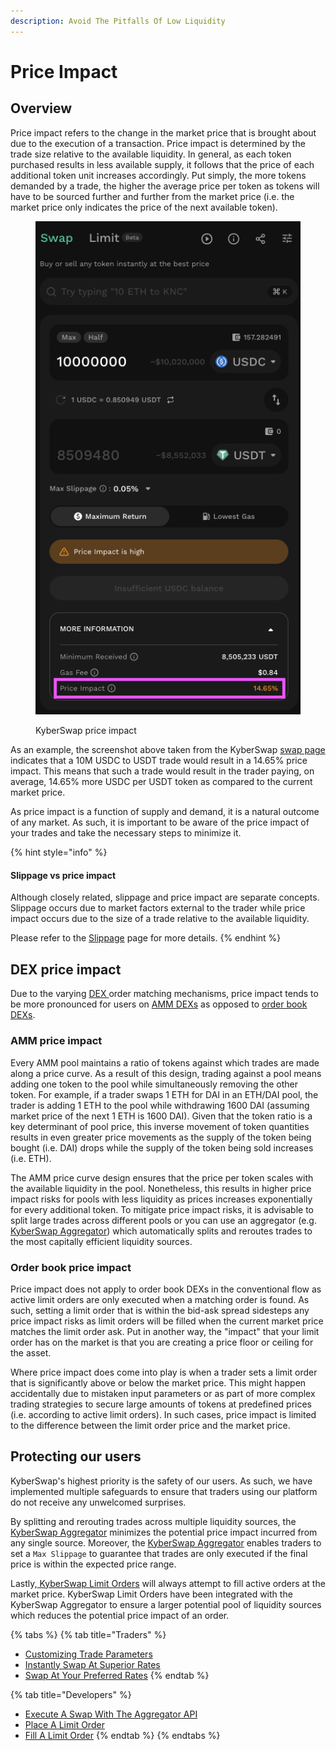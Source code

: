 ```yaml
---
description: Avoid The Pitfalls Of Low Liquidity
---
```


# Price Impact

## Overview

Price impact refers to the change in the market price that is brought about due to the execution of a transaction. Price impact is determined by the trade size relative to the available liquidity. In general, as each token purchased results in less available supply, it follows that the price of each additional token unit increases accordingly. Put simply, the more tokens demanded by a trade, the higher the average price per token as tokens will have to be sourced further and further from the market price (i.e. the market price only indicates the price of the next available token).

<figure><img src="../../../.gitbook/assets/image (100).png" alt=""><figcaption><p>KyberSwap price impact</p></figcaption></figure>

As an example, the screenshot above taken from the KyberSwap [swap page](https://kyberswap.com/swap) indicates that a 10M USDC to USDT trade would result in a 14.65% price impact. This means that such a trade would result in the trader paying, on average, 14.65% more USDC per USDT token as compared to the current market price.

As price impact is a function of supply and demand, it is a natural outcome of any market. As such, it is important to be aware of the price impact of your trades and take the necessary steps to minimize it.&#x20;

{% hint style="info" %}
#### Slippage vs price impact

Although closely related, slippage and price impact are separate concepts. Slippage occurs due to market factors external to the trader while price impact occurs due to the size of a trade relative to the available liquidity.

Please refer to the [Slippage](slippage.md) page for more details.
{% endhint %}

## DEX price impact

Due to the varying [DEX ](decentralised-exchange-dex.md)order matching mechanisms, price impact tends to be more pronounced for users on [AMM DEXs](automated-market-maker.md) as opposed to [order book DEXs](order-book.md).

### AMM price impact

Every AMM pool maintains a ratio of tokens against which trades are made along a price curve. As a result of this design, trading against a pool means adding one token to the pool while simultaneously removing the other token. For example, if a trader swaps 1 ETH for DAI in an ETH/DAI pool, the trader is adding 1 ETH to the pool while withdrawing 1600 DAI (assuming market price of the next 1 ETH is 1600 DAI). Given that the token ratio is a key determinant of pool price, this inverse movement of token quantities results in even greater price movements as the supply of the token being bought (i.e. DAI) drops while the supply of the token being sold increases (i.e. ETH).

The AMM price curve design ensures that the price per token scales with the available liquidity in the pool. Nonetheless, this results in higher price impact risks for pools with less liquidity as prices increases exponentially for every additional token. To mitigate price impact risks, it is advisable to split large trades across different pools or you can use an aggregator (e.g. [KyberSwap Aggregator](../../../kyberswap-solutions/kyberswap-aggregator/)) which automatically splits and reroutes trades to the most capitally efficient liquidity sources.

### Order book price impact

Price impact does not apply to order book DEXs in the conventional flow as active limit orders are only executed when a matching order is found. As such, setting a limit order that is within the bid-ask spread sidesteps any price impact risks as limit orders will be filled when the current market price matches the limit order ask. Put in another way, the "impact" that your limit order has on the market is that you are creating a price floor or ceiling for the asset.

Where price impact does come into play is when a trader sets a limit order that is significantly above or below the market price. This might happen accidentally due to mistaken input parameters or as part of more complex trading strategies to secure large amounts of tokens at predefined prices (i.e. according to active limit orders). In such cases, price impact is limited to the difference between the limit order price and the market price.&#x20;

## Protecting our users

KyberSwap's highest priority is the safety of our users. As such, we have implemented multiple safeguards to ensure that traders using our platform do not receive any unwelcomed surprises.&#x20;

By splitting and rerouting trades across multiple liquidity sources, the [KyberSwap Aggregator](../../../kyberswap-solutions/kyberswap-aggregator/) minimizes the potential price impact incurred from any single source. Moreover, the [KyberSwap Aggregator](../../../kyberswap-solutions/kyberswap-aggregator/) enables traders to set a `Max Slippage` to guarantee that trades are only executed if the final price is within the expected price range.

Lastly,[ KyberSwap Limit Orders](../../../kyberswap-solutions/limit-order/) will always attempt to fill active orders at the market price. KyberSwap Limit Orders have been integrated with the KyberSwap Aggregator to ensure a larger potential pool of liquidity sources which reduces the potential price impact of an order.

{% tabs %}
{% tab title="Traders" %}
* [Customizing Trade Parameters](broken-reference)
* [Instantly Swap At Superior Rates](broken-reference)
* [Swap At Your Preferred Rates](../../../kyberswap-solutions/kyberswap-interface/user-guides/trade-at-your-preferred-rates.md)
{% endtab %}

{% tab title="Developers" %}
* [Execute A Swap With The Aggregator API](../../../kyberswap-solutions/kyberswap-aggregator/developer-guides/execute-a-swap-with-the-aggregator-api.md)
* [Place A Limit Order](../../../kyberswap-solutions/limit-order/developer-guides/place-a-limit-order.md)
* [Fill A Limit Order](../../../kyberswap-solutions/limit-order/developer-guides/fill-a-limit-order.md)
{% endtab %}
{% endtabs %}
